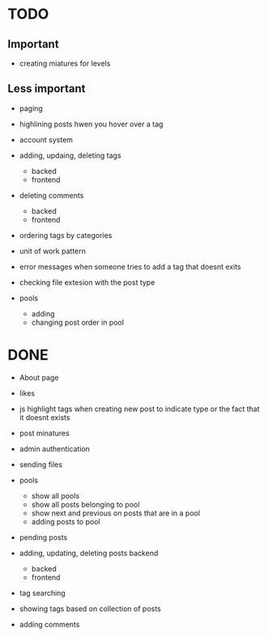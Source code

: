 # TODO
## Important

- creating miatures for levels


## Less important
- paging
- highlining posts hwen you hover over a tag
- account system


- adding, updaing, deleting tags
	- backed
	- frontend
- deleting comments
	- backed
	- frontend

- ordering tags by categories
- unit of work pattern

- error messages when someone tries to add a tag that doesnt exits
- checking file extesion with the post type

- pools
	- adding
	- changing post order in pool


# DONE
- About page
- likes
- js highlight tags when creating new post to indicate type or the fact that it doesnt exists
- post minatures
- admin authentication
- sending files
- pools
	- show all pools
	- show all posts belonging to pool
	- show next and previous on posts that are in a pool
	- adding posts to pool

- pending posts

- adding, updating, deleting posts backend
	- backed
	- frontend


- tag searching 
- showing tags based on collection of posts

- adding comments